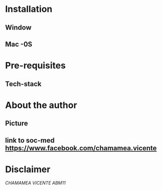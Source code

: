 # Installation 
  ## Window
  
  ## Mac -0S
  ## 
  
  
# Pre-requisites
  ## Tech-stack


# About the author
  ## Picture
  ## link to soc-med  https://www.facebook.com/chamamea.vicente

# Disclaimer
*CHAMAMEA VICENTE* 
 _ABM11_
